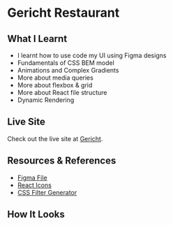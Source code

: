 # Gericht Restaurant

## What I Learnt
- I learnt how to use code my UI using Figma designs
- Fundamentals of CSS BEM model
- Animations and Complex Gradients
- More about media queries  
- More about flexbox & grid
- More about React file structure
- Dynamic Rendering

## Live Site
Check out the live site at [Gericht](https://gericht-restaurant-app.herokuapp.com/).
## Resources & References
- [Figma File](https://www.figma.com/file/yvClSI9AZBRX8UaaGEByF3/Modern-Ui%2FUx%3A-Gericht?node-id=53%3A2)
- [React Icons](https://react-icons.github.io/react-icons/)
- [CSS Filter Generator](https://codepen.io/sosuke/pen/Pjoqqp)


## How It Looks
